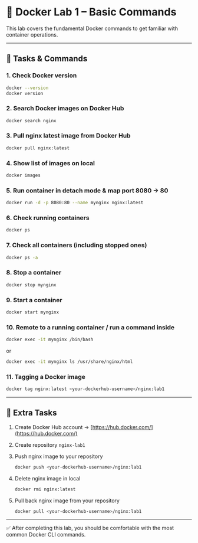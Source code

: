 # 🐳 Docker Lab 1 – Basic Commands

This lab covers the fundamental Docker commands to get familiar with container operations.

---

## 🔹 Tasks & Commands

### 1. Check Docker version

```bash
docker --version
docker version
```

### 2. Search Docker images on Docker Hub

```bash
docker search nginx
```

### 3. Pull nginx latest image from Docker Hub

```bash
docker pull nginx:latest
```

### 4. Show list of images on local

```bash
docker images
```

### 5. Run container in detach mode & map port 8080 → 80

```bash
docker run -d -p 8080:80 --name mynginx nginx:latest
```

### 6. Check running containers

```bash
docker ps
```

### 7. Check all containers (including stopped ones)

```bash
docker ps -a
```

### 8. Stop a container

```bash
docker stop mynginx
```

### 9. Start a container

```bash
docker start mynginx
```

### 10. Remote to a running container / run a command inside

```bash
docker exec -it mynginx /bin/bash
```

or

```bash
docker exec -it mynginx ls /usr/share/nginx/html
```

### 11. Tagging a Docker image

```bash
docker tag nginx:latest <your-dockerhub-username>/nginx:lab1
```

---

## 🔹 Extra Tasks

1. Create Docker Hub account → [https://hub.docker.com/](https://hub.docker.com/)
2. Create repository `nginx-lab1`
3. Push nginx image to your repository

   ```bash
   docker push <your-dockerhub-username>/nginx:lab1
   ```
4. Delete nginx image in local

   ```bash
   docker rmi nginx:latest
   ```
5. Pull back nginx image from your repository

   ```bash
   docker pull <your-dockerhub-username>/nginx:lab1
   ```

---

✅ After completing this lab, you should be comfortable with the most common Docker CLI commands.
